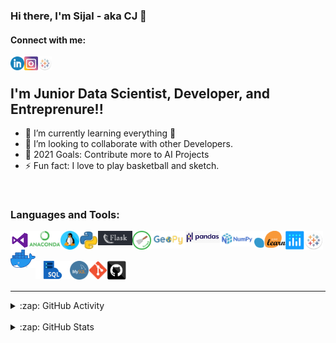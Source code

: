 ### Hi there, I'm Sijal - aka CJ 👋


#### Connect with me:


[<img align="left" alt="Sijal | LinkedIn" width="22px" src="./icons/linkedin.png" />][linkedin]
[<img align="left" alt="Sijal | Instagram" width="22px" src="./icons/instagram.png" />][instagram]
[<img align="left" alt="Sijal | Tableau" width="22px" src="./icons/tableau.png" />][tableau]

<br />

## I'm Junior Data Scientist, Developer, and Entreprenure!!

- 🌱 I’m currently learning everything 🤣
- 👯 I’m looking to collaborate with other Developers.
- 🥅 2021 Goals: Contribute more to AI Projects
- ⚡ Fun fact: I love to play basketball and sketch.


<br />

### Languages and Tools:

[<img align="left" alt="Visual Studio Code" width="30px" src="./icons/visual studio.png" />](https://code.visualstudio.com/docs)
[<img align="left" alt="Ananconda" width="50px" src="./icons/anaconda.png" />](https://www.anaconda.com/about-us])
[<img align="left" alt="Linux" width="30px" src="./icons/linux.png" />](https://www.linux.com/what-is-linux/)
[<img align="left" alt="Python" width="30px" src="./icons/python.png" />](https://www.python.org/about/)
[<img align="left" alt="Flask" width="55px" src="./icons/flask.png" />](https://pypi.org/project/Flask/)
[<img align="left" alt="Scrapy" width="30px" src="./icons/scrapy.png" />](https://pypi.org/project/Scrapy3/)
[<img align="left" alt="Geopy" width="55px" src="./icons/geopy.png" />](https://pypi.org/project/geopy/)
[<img align="left" alt="Pandas" width="55px" src="./icons/pandas.png" />](https://pypi.org/project/pandas/)
[<img align="left" alt="Numpy" width="55px" src="./icons/numpy.png" />](https://pypi.org/project/numpy/)
[<img align="left" alt="SciKitLearn" width="50px" src="./icons/scikitlearn.png" />](https://scikit-learn.org/stable/getting_started.html)
[<img align="left" alt="Plotly" width="30px" src="./icons/plotly.png" />](https://pypi.org/project/plotly/)
[<img align="left" alt="Tableau" width="30px" src="./icons/tableau.png" />](https://www.tableau.com/why-tableau/what-is-tableau)
[<img align="left" alt="Docker" width="40px" src="./icons/docker.png" />](https://docs.docker.com/get-started/overview/)

<br />
<br />

[<img align="left" alt="SQL" width="55px" src="./icons/sql.png" />](https://www.tutorialspoint.com/sql/sql-overview.htm#:~:text=SQL%20is%20Structured%20Query%20Language,stored%20in%20a%20relational%20database.&text=All%20the%20Relational%20Database%20Management,as%20their%20standard%20database%20language.)
[<img align="left" alt="MySQL" width="30px" src="./icons/mysql.png" />](https://www.mysql.com/about/)
[<img align="left" alt="Git" width="30px" src="./icons/git.png" />](https://git-scm.com/about)
[<img align="left" alt="GitHub" width="30px" src="./icons/github.png" />](https://github.com/about)

<br />
<br />

---


<details>
  <summary>:zap: GitHub Activity</summary>
  
<!--START_SECTION:activity-->
1. [Churn Rate Analysis](https://github.com/sijal001/Churn_Rate_Analysis)
2. [3D House using location](https://github.com/sijal001/3D-House-Project)
3. [Malfunctioning Industrial Machine Investigation and Inspection Using Sound](https://github.com/sijal001/Malfunctioning_Industrial_Machine_Investigation_and_Inspection_Using_Sound)
4. [Web Scrapying](https://github.com/sijal001/Web_scraping_RealEstate_Information)
5. [Data Prefrocessing NYC Car Crashes](https://github.com/sijal001/Data_Preprocessing_NYC_Crashes)
<!--END_SECTION:activity-->

</details>

<br />

<details>
  <summary>:zap: GitHub Stats</summary>

  <img align="left" alt="Sijal001's GitHub Stats" src="https://github-readme-stats.codestackr.vercel.app/api?username=sijal001&show_icons=true&hide_border=true&theme=tokyonight" />

</details>


[instagram]: https://www.instagram.com/oasis.sijal__/
[linkedin]: https://www.linkedin.com/in/sijal-kumar-joshi-b1545584/
[tableau]: https://public.tableau.com/profile/sijal3730#!/
